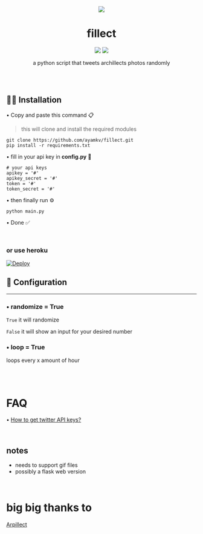 <div align="center">

  <img src="https://i.ibb.co/QJt5NH7/a87cc957-8bd9-4c98-bffb-36a661c882d7-CFCBB39.png"/>

   <h1> fillect </h1>
    
 <img src="https://img.shields.io/badge/needs-imrpovement-purple"/> <img src="https://img.shields.io/badge/-tweepy-cyan"/> 
 
 a python script that tweets archillects photos randomly
</div>


 




‎<br><br>

## 👨‍🔧 Installation 

• Copy and paste this command 📋 <br>
> this will clone and install the required modules
```
git clone https://github.com/ayamkv/fillect.git
pip install -r requirements.txt
```

• fill in your api key in **config.py** 📝


```
# your api keys
apikey = '#'
apikey_secret = '#'
token = '#'
token_secret = '#'
```

• then finally run ⚙️

```
python main.py
```

• Done ✅

<br>

### or use heroku 
[![Deploy](https://www.herokucdn.com/deploy/button.svg)](https://heroku.com/deploy?template=https://github.com/ayamkv/fillect)

## 🔧 Configuration

<hr> 


### • randomize = True

`True`
 it will randomize 

`False`
it will show an input for your desired number


### • loop = True

 loops every x amount of hour


<br> <br>
# FAQ
• [How to get twitter API keys?](https://developer.twitter.com/en/docs/twitter-api/getting-started/getting-access-to-the-twitter-api)




<br>

## notes

- needs to support gif files
- possibly a flask web version



<br>

# big big thanks to 
[Arpillect](https://github.com/mhsattarian/archillect-api)



